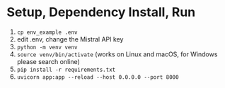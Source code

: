 # Setup, Dependency Install, Run
1. `cp env_example .env`
2. edit .env, change the Mistral API key
3. `python -m venv venv`
4. `source venv/bin/activate` (works on Linux and macOS, for Windows please search online)
5. `pip install -r requirements.txt`
6. `uvicorn app:app --reload --host 0.0.0.0 --port 8000`
